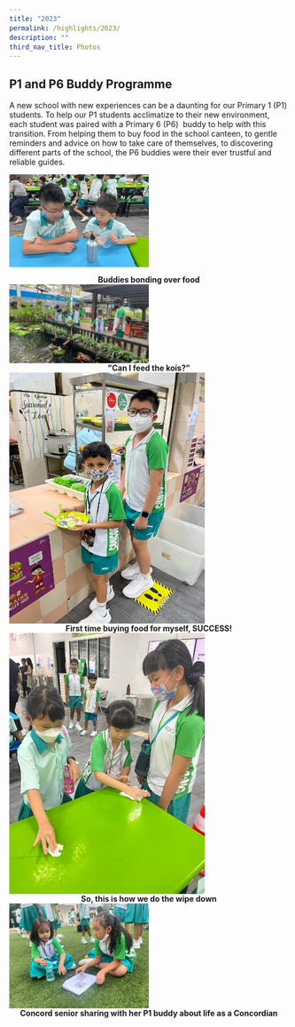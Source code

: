 ```yaml
---
title: "2023"
permalink: /highlights/2023/
description: ""
third_nav_title: Photos
---
```

P1 and P6 Buddy Programme
-------------------------

  

A new school with new experiences can be a daunting for our Primary 1 (P1) students. To help our P1 students acclimatize to their new environment, each student was paired with a Primary 6 (P6)  buddy to help with this transition. From helping them to buy food in the school canteen, to gentle reminders and advice on how to take care of themselves, to discovering different parts of the school, the P6 buddies were their ever trustful and reliable guides. 

<img src="/images/Picture1.jpg" 
     style="width:50%" align="center">
<center><b>Buddies bonding over food</b></center>
 <img src="/images/Picture2.jpg" 
     style="width:50%" align="center"> 
<center><b>"Can I feed the kois?”</b></center>
<img src="/images/Picture3.jpg" 
     style="width:70%" align="center"> 
<center><b>First time buying food for myself, SUCCESS!</b></center>
<img src="/images/Picture4.jpg" 
     style="width:70%" align="center"> 
<center><b>So, this is how we do the wipe down</b></center>
<img src="/images/Picture5.jpg" 
     style="width:50%" align="center"> 
<center><b>Concord senior sharing with her P1 buddy about life as a Concordian</b></center>